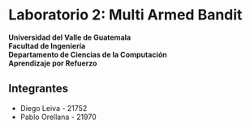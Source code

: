 # Laboratorio 2: Multi Armed Bandit

**Universidad del Valle de Guatemala**  
**Facultad de Ingeniería**  
**Departamento de Ciencias de la Computación**  
**Aprendizaje por Refuerzo** 

## Integrantes
- Diego Leiva - 21752 
- Pablo Orellana - 21970
